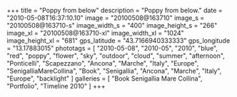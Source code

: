 +++
title = "Poppy from below"
description = "Poppy from below."
date = "2010-05-08T16:37:10.10"
image = "20100508@163710"
image_s = "20100508@163710-s"
image_width_s = "400"
image_height_s = "266"
image_xl = "20100508@163710-xl"
image_width_xl = "1024"
image_height_xl = "681"
gps_latitude = "43.7166940333333"
gps_longitude = "13.17883015"
phototags = [ "2010-05-08", "2010-05", "2010", "blue", "red", "poppy", "flower", "sky", "outdoor", "cloud", "summer", "afternoon", "Ponticelli", "Scapezzano", "Ancona", "Marche", "Italy", "Europe", "SenigalliaMareCollina", "Book", "Senigallia", "Ancona", "Marche", "Italy", "Europe", "backlight" ]
galleries = [ "Book Senigallia Mare Collina", "Portfolio", "Timeline 2010" ]
+++
